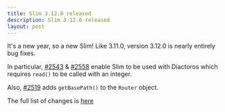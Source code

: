 ```yaml
---
title: Slim 3.12.0 released
description: Slim 3.12.0 released
layout: post
---
```


It's a new year, so a new Slim! Like 3.11.0, version 3.12.0 is nearly entirely bug fixes.

In particular, [#2543](https://github.com/slimphp/Slim/pull/2543) & [#2558](https://github.com/slimphp/Slim/pull/2558) enable Slim to be used with Diactoros which requires `read()` to be called with an integer.

Also, [#2519](https://github.com/slimphp/Slim/pull/2519) adds `getBasePath()` to the `Router` object.

The full list of changes is [here](https://github.com/slimphp/Slim/issues?q=milestone%3A3.12.0+is%3Aclosed)
